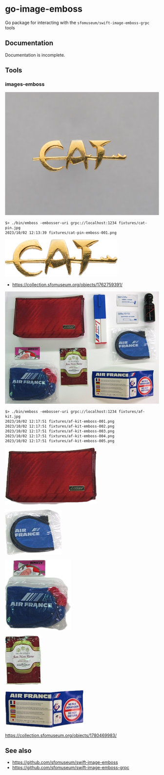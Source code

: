 # go-image-emboss

Go package for interacting with the `sfomuseum/swift-image-emboss-grpc` tools

## Documentation

Documentation is incomplete.

## Tools

### images-emboss

![](fixtures/cat-pin.jpg)

```
$> ./bin/emboss -embosser-uri grpc://localhost:1234 fixtures/cat-pin.jpg 
2023/10/02 12:13:39 fixtures/cat-pin-emboss-001.png
```

![](fixtures/cat-pin-emboss-001.png)

* https://collection.sfomuseum.org/objects/1762759391/

![](fixtures/af-kit.jpg)

```
$> ./bin/emboss -embosser-uri grpc://localhost:1234 fixtures/af-kit.jpg 
2023/10/02 12:17:51 fixtures/af-kit-emboss-001.png
2023/10/02 12:17:51 fixtures/af-kit-emboss-002.png
2023/10/02 12:17:51 fixtures/af-kit-emboss-003.png
2023/10/02 12:17:51 fixtures/af-kit-emboss-004.png
2023/10/02 12:17:51 fixtures/af-kit-emboss-005.png
```

![](fixtures/af-kit-emboss-001.png)

![](fixtures/af-kit-emboss-002.png)

![](fixtures/af-kit-emboss-003.png)

![](fixtures/af-kit-emboss-004.png)

![](fixtures/af-kit-emboss-005.png)

https://collection.sfomuseum.org/objects/1780469983/

## See also

* https://github.com/sfomuseum/swift-image-emboss
* https://github.com/sfomuseum/swift-image-emboss-grpc
